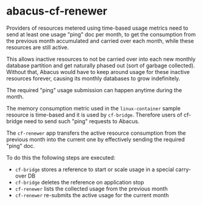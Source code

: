 abacus-cf-renewer
===

Providers of resources metered using time-based usage metrics need to send at least one usage "ping" doc per month, to get the consumption from the previous month accumulated and carried over each month, while these resources are still active.

This allows inactive resources to not be carried over into each new monthly database partition and get naturally phased out (sort of garbage collected). Without that, Abacus would have to keep around usage for these inactive resources forever, causing its monthly databases to grow indefinitely.

The required "ping" usage submission can happen anytime during the month.

The memory consumption metric used in the `linux-container` sample resource is time-based and it is used by `cf-bridge`. Therefore users of cf-bridge need to send such "ping" requests to Abacus.

The `cf-renewer` app transfers the active resource consumption from the previous month into the current one by effectively sending the required "ping" doc.

To do this the following steps are executed:
* `cf-bridge` stores a reference to start or scale usage in a special carry-over DB
* `cf-bridge` deletes the reference on application stop
* `cf-renewer` lists the collected usage from the previous month
* `cf-renewer` re-submits the active usage for the current month